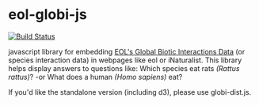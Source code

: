 eol-globi-js
============

[![Build Status](https://ci.testling.org/jhpoelen/eol-globi-js.png)](https://ci.testling.org/jhpoelen/eol-globi-js)

javascript library for embedding [EOL's Global Biotic Interactions Data](http://github.com/jhpoelen/eol-globi-data/) (or species interaction data) in webpages like eol or iNaturalist.  This library helps display answers to questions like: Which species eat rats _(Rattus rattus)_? -or What does a human _(Homo sapiens)_ eat?

If you'd like the standalone version (including d3), please use globi-dist.js.

